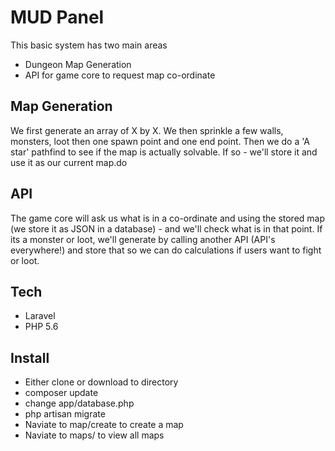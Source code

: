 # MUD Panel

This basic system has two main areas

- Dungeon Map Generation
- API for game core to request map co-ordinate

## Map Generation

We first generate an array of X by X. We then sprinkle a few walls, monsters, loot then one spawn point and one end point. Then we
do a 'A star' pathfind to see if the map is actually solvable. If so - we'll store it and use it as our current map.do

## API

The game core will ask us what is in a co-ordinate and using the stored map (we store it as JSON in a database) - and we'll check what
is in that point. If its a monster or loot, we'll generate by calling another API (API's everywhere!) and store that so we can do 
calculations if users want to fight or loot.

## Tech

- Laravel
- PHP 5.6

## Install

- Either clone or download to directory
- composer update
- change app/database.php
- php artisan migrate
- Naviate to map/create to create a map
- Naviate to maps/ to view all maps